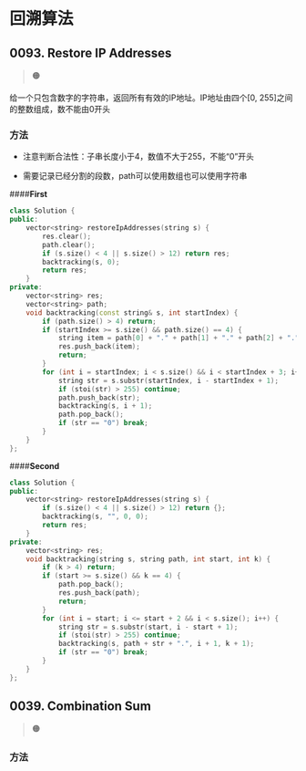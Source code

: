 # 回溯算法

## 0093. Restore IP Addresses

> :orange_circle:

给一个只包含数字的字符串，返回所有有效的IP地址。IP地址由四个[0, 255]之间的整数组成，数不能由0开头

### 方法

- 注意判断合法性：子串长度小于4，数值不大于255，不能“0”开头
* 需要记录已经分割的段数，path可以使用数组也可以使用字符串

<!-- tabs:start-->
####**First**

```cpp
class Solution {
public:
    vector<string> restoreIpAddresses(string s) {
        res.clear();
        path.clear();
        if (s.size() < 4 || s.size() > 12) return res;
        backtracking(s, 0);
        return res;
    }
private:
    vector<string> res;
    vector<string> path;
    void backtracking(const string& s, int startIndex) {
        if (path.size() > 4) return;
        if (startIndex >= s.size() && path.size() == 4) {
            string item = path[0] + "." + path[1] + "." + path[2] + "." + path[3];
            res.push_back(item);
            return;
        }
        for (int i = startIndex; i < s.size() && i < startIndex + 3; i++) {
            string str = s.substr(startIndex, i - startIndex + 1);
            if (stoi(str) > 255) continue;
            path.push_back(str);
            backtracking(s, i + 1);
            path.pop_back();
            if (str == "0") break;
        }
    }
};
```
####**Second**
```cpp
class Solution {
public:
    vector<string> restoreIpAddresses(string s) {
        if (s.size() < 4 || s.size() > 12) return {};
        backtracking(s, "", 0, 0);
        return res;
    }
private:
    vector<string> res;
    void backtracking(string s, string path, int start, int k) {
        if (k > 4) return;
        if (start >= s.size() && k == 4) {
            path.pop_back();
            res.push_back(path);
            return;
        }
        for (int i = start; i <= start + 2 && i < s.size(); i++) {
            string str = s.substr(start, i - start + 1);
            if (stoi(str) > 255) continue;
            backtracking(s, path + str + ".", i + 1, k + 1);
            if (str == "0") break;
        }
    }
};
```

<!-- tabs:end-->

## 0039. Combination Sum

> :orange_circle:

### 方法
